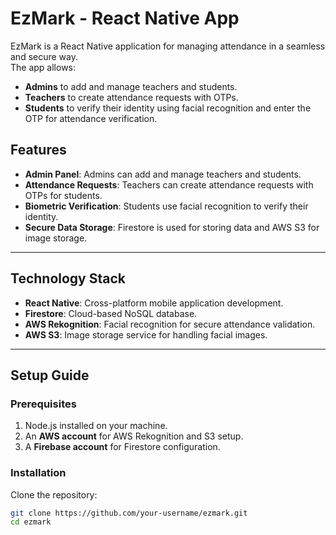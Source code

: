 # EzMark - React Native App

EzMark is a React Native application for managing attendance in a seamless and secure way.  
The app allows:  
- **Admins** to add and manage teachers and students.  
- **Teachers** to create attendance requests with OTPs.  
- **Students** to verify their identity using facial recognition and enter the OTP for attendance verification.

## Features

- **Admin Panel**: Admins can add and manage teachers and students.
- **Attendance Requests**: Teachers can create attendance requests with OTPs for students.
- **Biometric Verification**: Students use facial recognition to verify their identity.
- **Secure Data Storage**: Firestore is used for storing data and AWS S3 for image storage.

---

## Technology Stack

- **React Native**: Cross-platform mobile application development.
- **Firestore**: Cloud-based NoSQL database.
- **AWS Rekognition**: Facial recognition for secure attendance validation.
- **AWS S3**: Image storage service for handling facial images.

---

## Setup Guide

### Prerequisites

1. Node.js installed on your machine.
2. An **AWS account** for AWS Rekognition and S3 setup.
3. A **Firebase account** for Firestore configuration.

### Installation

Clone the repository:

```bash
git clone https://github.com/your-username/ezmark.git
cd ezmark
